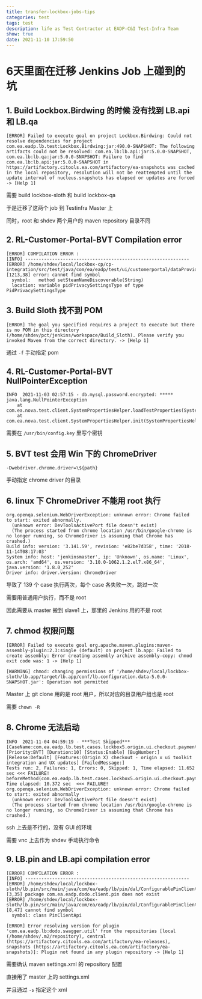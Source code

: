 ```yaml
---
title: transfer-lockbox-jobs-tips
categories: test
tags: test
description: life as Test Contractor at EADP-C&I Test-Infra Team
show: true
date: 2021-11-10 17:59:50
---
```


# 6天里面在迁移 Jenkins Job 上碰到的坑

## 1. Build Lockbox.Birdwing 的时候 没有找到 LB.api 和 LB.qa
```
[ERROR] Failed to execute goal on project Lockbox.Birdwing: Could not resolve dependencies for project com.ea.eadp.lb.test:Lockbox.Birdwing:jar:490.0-SNAPSHOT: The following artifacts could not be resolved: com.ea.lb:lb.api:jar:5.0.0-SNAPSHOT, com.ea.lb:lb.qa:jar:5.0.0-SNAPSHOT: Failure to find com.ea.lb:lb.api:jar:5.0.0-SNAPSHOT in https://artifactory.citools.ea.com/artifactory/ea-snapshots was cached in the local repository, resolution will not be reattempted until the update interval of nucleus.snapshots has elapsed or updates are forced -> [Help 1]
```

需要 build lockbox-sloth 和 build lockbox-qa

于是迁移了这两个 job 到 Testinfra Master 上

同时，root 和 shdev 两个用户的 maven repository 目录不同

## 2. RL-Customer-Portal-BVT Compilation error

```
[ERROR] COMPILATION ERROR : 
[INFO] -------------------------------------------------------------
[ERROR] /home/shdev/local/lockbox-cp/cp-integration/src/test/java/com/ea/eadp/test/ui/customerportal/dataProvider/dataProviders/TestDataProviderHelper.java:[1213,38] error: cannot find symbol
  symbol:   method setSteamNameDiscoverable(String)
  location: variable pidPrivacySettingsType of type PidPrivacySettingsType
```

## 3. Build Sloth 找不到 POM

```
[ERROR] The goal you specified requires a project to execute but there is no POM in this directory (/home/shdev/pct/jenkins/workspace/Build_Sloth). Please verify you invoked Maven from the correct directory. -> [Help 1]
```

通过 `-f` 手动指定 pom

## 4. RL-Customer-Portal-BVT NullPointerException

```
INFO  2021-11-03 02:57:15 - db.mysql.password.encrypted: *****
java.lang.NullPointerException
	at com.ea.nova.test.client.SystemPropertiesHelper.loadTestProperties(SystemPropertiesHelper.java:173)
	at com.ea.nova.test.client.SystemPropertiesHelper.init(SystemPropertiesHelper.java:90)
```

需要在 `/usr/bin/config.key` 里写个密钥

## 5. BVT test 会用 Win 下的 ChromeDriver

`-Dwebdriver.chrome.driver=\${path}`

手动指定 chrome driver 的目录

## 6. linux 下 ChromeDriver 不能用 root 执行

```
org.openqa.selenium.WebDriverException: unknown error: Chrome failed to start: exited abnormally.
  (unknown error: DevToolsActivePort file doesn't exist)
  (The process started from chrome location /usr/bin/google-chrome is no longer running, so ChromeDriver is assuming that Chrome has crashed.)
Build info: version: '3.141.59', revision: 'e82be7d358', time: '2018-11-14T08:17:03'
System info: host: 'jenkinsmaster', ip: 'Unknown', os.name: 'Linux', os.arch: 'amd64', os.version: '3.10.0-1062.1.2.el7.x86_64', java.version: '1.8.0_252'
Driver info: driver.version: ChromeDriver
```

导致了 139 个 case 执行两次，每个 case 各失败一次，跳过一次

需要用普通用户执行，而不是 root

因此需要从 master 搬到 slave1 上，那里的 Jenkins 用的不是 root

## 7. chmod 权限问题

```
[ERROR] Failed to execute goal org.apache.maven.plugins:maven-assembly-plugin:2.3:single (default) on project lb.app: Failed to create assembly: Error creating assembly archive assembly-copy: chmod exit code was: 1 -> [Help 1]
```
```
[WARNING] chmod: changing permissions of '/home/shdev/local/lockbox-sloth/lb.app/target/lb.app/conf/lb.configuration.data-5.0.0-SNAPSHOT.jar': Operation not permitted
```

Master 上 git clone 用的是 root 用户，所以对应的目录用户组也是 root

需要 `chown -R` 

## 8. Chrome 无法启动

```
INFO  2021-11-04 04:59:19 - ***Test Skipped*** [CaseName:com.ea.eadp.lb.test.cases.lockbox5.origin.ui.checkout.payments.creditCard.BasicTest#newCreditCardCheckout] [Priority:BVT] [Duration:10] [Status:Enable] [BugNumber:] [Release:Default] [Features:(Origin X) checkout - origin x ui toolkit integration and UX updates] [FailedMessage:]
Tests run: 2, Failures: 1, Errors: 0, Skipped: 1, Time elapsed: 11.652 sec <<< FAILURE!
beforeMethod(com.ea.eadp.lb.test.cases.lockbox5.origin.ui.checkout.payments.creditCard.BasicTest)  Time elapsed: 10.372 sec  <<< FAILURE!
org.openqa.selenium.WebDriverException: unknown error: Chrome failed to start: exited abnormally
  (unknown error: DevToolsActivePort file doesn't exist)
  (The process started from chrome location /usr/bin/google-chrome is no longer running, so ChromeDriver is assuming that Chrome has crashed.)
```

ssh 上去是不行的，没有 GUI 的环境

需要 vnc 上去作为 shdev 手动执行命令

## 9. LB.pin and LB.api compilation error

```
[ERROR] COMPILATION ERROR : 
[INFO] -------------------------------------------------------------
[ERROR] /home/shdev/local/lockbox-sloth/lb.pin/src/main/java/com/ea/eadp/lb/pin/dal/ConfigurablePinClientApi.java:[3,35] package com.ea.eadp.dodo.client.pin does not exist
[ERROR] /home/shdev/local/lockbox-sloth/lb.pin/src/main/java/com/ea/eadp/lb/pin/dal/ConfigurablePinClientApi.java:[8,47] cannot find symbol
  symbol: class PinClientApi
```

```
[ERROR] Error resolving version for plugin 'com.ea.eadp.lb:dodo.swagger.util' from the repositories [local (/home/shdev/.m2/repository), central (https://artifactory.citools.ea.com/artifactory/ea-releases), snapshots (https://artifactory.citools.ea.com/artifactory/ea-snapshots)]: Plugin not found in any plugin repository -> [Help 1]
```

需要确认 maven settings.xml 的 repository 配置

直接用了 master 上的 settings.xml

并且通过 `-s` 指定这个 xml